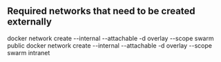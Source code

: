 ## Required networks that need to be created externally
docker network create --internal --attachable -d overlay --scope swarm public
docker network create --internal --attachable -d overlay --scope swarm intranet